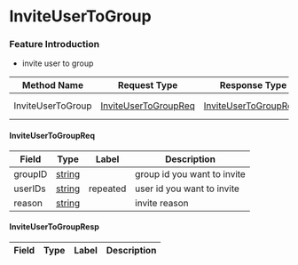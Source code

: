 # InviteUserToGroup

### Feature Introduction

* invite user to group


| Method Name | Request Type | Response Type | Description |
| ----------- | ------------ | ------------- | ------------- |
| InviteUserToGroup | [InviteUserToGroupReq](#openim.sdk.group.InviteUserToGroupReq) | [InviteUserToGroupResp](#openim.sdk.group.InviteUserToGroupResp) | invite user to group |
 

#### InviteUserToGroupReq
| Field | Type | Label | Description |
| ----- | ---- | ----- | ----------- |
| groupID | [string](#string) |  | group id you want to invite |
| userIDs | [string](#string) | repeated | user id you want to invite |
| reason | [string](#string) |  | invite reason |
 

#### InviteUserToGroupResp
| Field | Type | Label | Description |
| ----- | ---- | ----- | ----------- |


